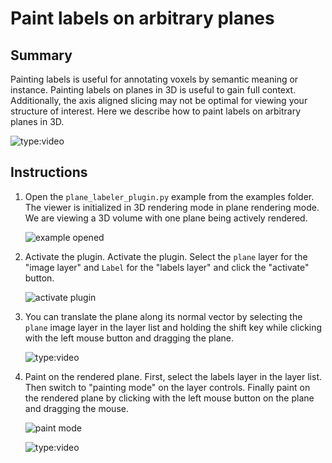 # Paint labels on arbitrary planes

## Summary

Painting labels is useful for annotating voxels by semantic meaning or instance. Painting labels on planes in 3D is useful to gain full context. Additionally, the axis aligned slicing may not be optimal for viewing your structure of interest. Here we describe how to paint labels on arbitrary planes in 3D.

![type:video](https://github.com/napari-threedee/napari-threedee/assets/1120672/6750b262-6c79-425f-8af5-d7459ba28a16)

## Instructions

1. Open the `plane_labeler_plugin.py` example from the examples folder. The viewer is initialized in 3D rendering mode in plane rendering mode. We are viewing a 3D volume with one plane being actively rendered.

	![example opened](https://github.com/napari-threedee/napari-threedee/assets/1120672/09a6537d-882c-4b2c-95ca-e9e7ea173c8e)

2. Activate the plugin. Activate the plugin. Select the `plane` layer for the "image layer" and `Label` for the "labels layer" and click the "activate" button.

	![activate plugin](https://github.com/napari-threedee/napari-threedee/assets/1120672/28f3f629-e62f-4d6f-8f33-c467b2cee731)

3. You can translate the plane along its normal vector by selecting the `plane` image layer in the layer list and holding the shift key while clicking  with the left mouse button and dragging the plane.

	![type:video](https://github.com/napari-threedee/napari-threedee/assets/1120672/62871cf6-7f97-4808-917d-dbe7bd0e42d6)
	
4. Paint on the rendered plane. First, select the labels layer in the layer list. Then switch to "painting mode" on the layer controls. Finally paint on the rendered plane by clicking with the left mouse button on the plane and dragging the mouse.

	![paint mode](https://github.com/napari-threedee/napari-threedee/assets/1120672/66d4393c-03f4-481b-bde4-d78887c1c8cb)
	
	![type:video](https://github.com/napari-threedee/napari-threedee/assets/1120672/6750b262-6c79-425f-8af5-d7459ba28a16)